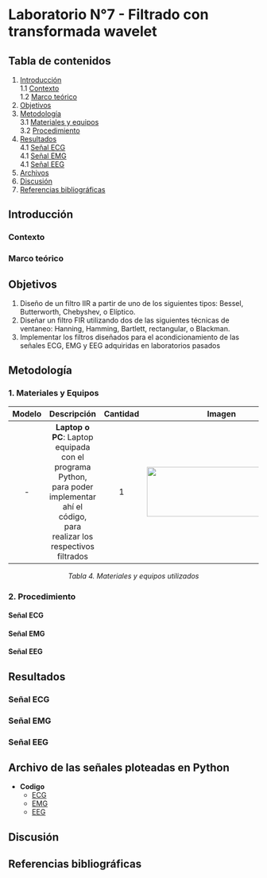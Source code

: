 # Laboratorio N°7 - Filtrado con transformada wavelet
## **Tabla de contenidos**
1. [Introducción](#introduccion)\
   1.1 [Contexto](#contexto)\
   1.2 [Marco teórico](#marco)
2. [Objetivos](#objetivos)
3. [Metodología](#metodologia)\
   3.1 [Materiales y equipos](#materiales)\
   3.2 [Procedimiento](#adquisicion)
4. [Resultados](#resultados)\
   4.1 [Señal ECG](#ecg)\
   4.1 [Señal EMG](#emg)\
   4.1 [Señal EEG](#eeg)
5. [Archivos](#archivos)
6. [Discusión](#discusion)
7. [Referencias bibliográficas](#referencias)

  
<a name="introduccion"></a>
## **Introducción**
<a name="contexto"></a>
### **Contexto**

<a name="marco"></a>
### **Marco teórico**


<a name="objetivos"></a>
## Objetivos
1. Diseño de un filtro IIR a partir de uno de los siguientes tipos: Bessel, Butterworth, Chebyshev, o Elíptico.
2. Diseñar un filtro FIR utilizando dos de las siguientes técnicas de ventaneo: Hanning, Hamming, Bartlett, rectangular, o Blackman.
3. Implementar los filtros diseñados para el acondicionamiento de las señales ECG, EMG y EEG adquiridas en laboratorios pasados

<a name="metodologia"></a>
## Metodología 

<a name="materiales"></a>
### 1. Materiales y Equipos

<div align="center">

|  **Modelo**  | **Descripción** | **Cantidad** | **Imagen** |
|:------------:|:---------------:|:------------:|:----------:|
|-|**Laptop o PC**: Laptop equipada con el programa Python, para poder implementar ahí el código, para realizar los respectivos filtrados|1|<image width="300" height="100" src="https://github.com/sofiacespedes22/ISB_2024_G8/assets/164541825/1e850abc-e826-47a5-aa7b-292a134d94ec">|

<p align="center"><i>Tabla 4. Materiales y equipos utilizados</i></p>
</div>

<a name="adquisicion"></a>
### 2. Procedimiento
#### Señal ECG


#### Señal EMG




#### Señal EEG




<a name="resultados"></a>
## Resultados

<a name="ecg"></a>
### Señal ECG

<a name="emg"></a>
### Señal EMG

<a name="eeg"></a>
### Señal EEG


<a name="archivos"></a>
## Archivo de las señales ploteadas en Python
* **Codigo**
  - [ECG]()
  - [EMG]()
  - [EEG]()

<a name="discusion"></a>
## Discusión

<a name="referencias"></a>
## Referencias bibliográficas
